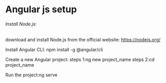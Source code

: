 # Angular js setup

###### Install Node.js:
download and install Node.js from the official website: https://nodejs.org/

Install Angular CLI: npm install -g @angular/cli


Create a new Angular project: 
steps 1:ng new project_name
steps 2:cd project_name

Run the project:ng serve

